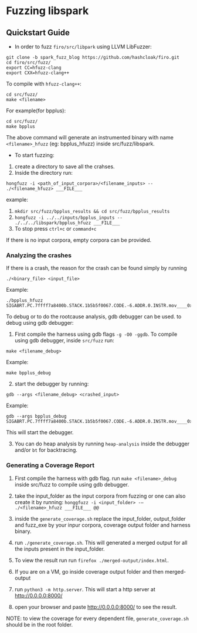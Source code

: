 # Fuzzing libspark

## Quickstart Guide

* In order to fuzz `firo/src/libpark` using LLVM LibFuzzer:

```
git clone -b spark_fuzz_blog https://github.com/hashcloak/firo.git
cd firo/src/fuzz/
export CC=hfuzz-clang
export CXX=hfuzz-clang++
```

To compile with `hfuzz-clang++`:

```
cd src/fuzz/
make <filename>
```

For example(for bpplus):
```
cd src/fuzz/
make bpplus
```
The above command will generate an instrumented binary with name `<filename>_hfuzz` (eg: bpplus_hfuzz) inside src/fuzz/libspark.

* To start fuzzing:

1. create a directory to save all the crahses.
2. Inside the directory run:
```
hongfuzz -i <path_of_input_corpora>/<filename_inputs> -- ./<filename_hfuzz> ___FILE___
```

example: 
1. `mkdir src/fuzz/bpplus_results && cd src/fuzz/bpplus_results`
2. `hongfuzz -i ../../inputs/bpplus_inputs -- ./../../libspark/bpplus_hfuzz ___FILE___`
3. To stop press `ctrl+c` or `command+c` 

If there is no input corpora, empty corpora can be provided.

### Analyzing the crashes

If there is a crash, the reason for the crash can be found simply by running 
```
./<binary_file> <input_file>
```

Example:
```
./bpplus_hfuzz SIGABRT.PC.7ffff7a8400b.STACK.1b5b5f0067.CODE.-6.ADDR.0.INSTR.mov____0x108(%rsp),%rax
```

To debug or to do the rootcause analysis, gdb debugger can be used. to debug using gdb debugger:

1. First compile the harness using gdb flags `-g -O0 -ggdb`. To compile using gdb debugger, inside `src/fuzz` run:
```
make <filename_debug>
```
Example: 
```
make bpplus_debug
```

2. start the debugger by running:
```
gdb --args <filename_debug> <crashed_input>
```
Example:
```
gdb --args bpplus_debug SIGABRT.PC.7ffff7a8400b.STACK.1b5b5f0067.CODE.-6.ADDR.0.INSTR.mov____0x108(%rsp),%rax
```
This will start the debugger.

3. You can do heap analysis by running `heap-analysis` inside the debugger and/or `bt` for backtracing.


### Generating a Coverage Report

1. First compile the harness with gdb flag. run `make <filename>_debug` inside src/fuzz to compile using gdb debugger.
2. take the input_folder as the input corpora from fuzzing or one can also create it by running: `honggfuzz -i <input_folder> -– ./<filename>_hfuzz ___FILE___ @@`

3. inside the `generate_coverage.sh` replace the input_folder, output_folder and fuzz_exe by your inpur corpora, coverage output folder and harness binary.
4. run `./generate_coverage.sh`. This will generated a merged output for all the inputs present in the input_folder.
5. To view the result run run `firefox ./merged-output/index.html`.

6. If you are on a VM, go inside coverage output folder and then merged-output
7. run `python3 -m http.server`. This will start a http server at http://0.0.0.0:8000/
8. open your browser and paste http://0.0.0.0:8000/ to see the result.

NOTE: to view the coverage for every dependent file, `generate_coverage.sh` should be in the root folder.